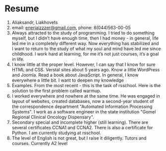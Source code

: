 # Resume
1. Aliaksandr, Liakhovets
2. email: enerjaizzzer@gmail.com, phone: 8(044)563-00-05
3. Always attracted to the study of programming. I tried to do something myself, but I didn’t have enough time, then I had money - in general, life led me in a completely different way. Now everything has stabilized and I want to return to the study of what my soul and mind have led me since childhood. I work hard at learning, for me it’s not just courses, it’s a goal in life.
4. I know little at the proper level. However, I can say that I know for sure HTML and CSS. Verstal sites about 5 years ago. Know a little WordPress and Joomla. Read a book about JavaScript. In general, I know everywhere a little bit. I want to deepen my knowledge
5. Examples. From the most recent - this is the task of rsschool. Here is the solution to the first problem called warmup.
6. I worked everywhere and nowhere at the same time. He was engaged in layout of websites, created databases, now a second-year student of the correspondence department "Automated Information Processing Systems". I work as a software engineer in the state institution "Gomel Regional Clinical Oncology Dispensary".
7. Secondary special and incomplete higher (still learning). There are several certificates CCNA1 and CCNA2. There is also a certificate for Python. I am currently studying at rsschool.
8. The level of English is not great, but I raise it diligently. Tutors and courses. Currently A2 level